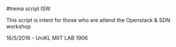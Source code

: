 #trema script lSW

This script is intent for those who are attend the Openstack & SDN workshop 

16/5/2016 - UniKL MIIT LAB 1906



    
